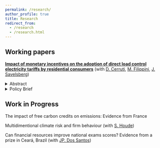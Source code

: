 ```yaml
---
permalink: /research/
author_profile: true
title: Research
redirect_from:
  - /research
  - /research.html
---
```

## Working papers

  [**Impact of monetary incentives on the adoption of direct load control electricity tariffs by residential consumers**](https://ethz.ch/content/dam/ethz/special-interest/mtec/cer-eth/cer-eth-dam/documents/working-papers/wp-23-389.pdf) (with [D. Cerruti](https://davidecerruti.weebly.com/), [M. Filippini](https://scholar.google.com/citations?user=rFW0mNUAAAAJ&hl=it), [J. Savelsberg](https://sites.google.com/view/jonassavelsberg/about))  <br/>
  <details>
  <summary>Abstract</summary> <br/>
To overcome the inherent clash between the ever-increasing push for electrification in the transportation and heating sectors, and the intermittent nature of renewable energy sources, demand response solutions such as direct load control (DLC) tariffs are receiving growing attention from researchers and policymakers. The present study aims to investigate the impact of two measures (i.e. a video intervention and an upfront subsidy) in increasing the acceptance rates of an existing DLC tariff targeted at electric vehicle charging stations and heat pumps in Switzerland. To achieve this, we combine two randomized-controlled trials: (1) a stated-choice contingent valuation on electric vehicle owners to confirm the validity of the upfront susbidy, and (2) a revealed-preference field experiment on an existing DLC tariff proposed to the clients of a local distribution system operator. Results suggest that both measures of video and monetary intervention increase contact and subscription rates to the proposed DLC tariff, although the monetary intervention appears to be more convincing to consumers. Further, we use these results in combination with a bottom-up electricity market model to simulate the consequences on the level of system cost of a large-scale implementation of a DLC tariff.<br/>
  </details>

  <details>
  <summary>Policy Brief</summary> <br/>
  </details>


 
## Work in Progress

The impact of free carbon credits on emissions: Evidence from France <br/>

Multidimentional climate risk and firm behaviour (with [S. Houde](https://sebastien-houde.com/)) <br/>

Can financial resources improve national exams scores? Evidence from a prize in Ceará, Brazil (with [JP. Dos Santos](https://sites.google.com/site/joaorpereirasantos/home)) <br/>
